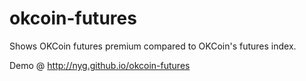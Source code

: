 # okcoin-futures
Shows OKCoin futures premium compared to OKCoin's futures index.

Demo @ http://nyg.github.io/okcoin-futures
